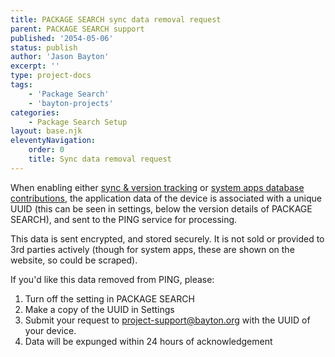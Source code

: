 ```yaml
---
title: PACKAGE SEARCH sync data removal request
parent: PACKAGE SEARCH support
published: '2054-05-06'
status: publish
author: 'Jason Bayton'
excerpt: ''
type: project-docs
tags: 
    - 'Package Search'
    - 'bayton-projects'
categories: 
    - Package Search Setup
layout: base.njk
eleventyNavigation: 
    order: 0
    title: Sync data removal request
---
```


When enabling either [sync & version tracking](/projects/package-search/support/enable-package-sync) or [system apps database contributions](/projects/package-search/support/system-apps-database), the application data of the device is associated with a unique UUID (this can be seen in settings, below the version details of PACKAGE SEARCH), and sent to the PING service for processing. 

This data is sent encrypted, and stored securely. It is not sold or provided to 3rd parties actively (though for system apps, these are shown on the website, so could be scraped).

If you'd like this data removed from PING, please:

1. Turn off the setting in PACKAGE SEARCH
2. Make a copy of the UUID in Settings
3. Submit your request to [project-support@bayton.org](mailto:project-support@bayton.org) with the UUID of your device.
4. Data will be expunged within 24 hours of acknowledgement